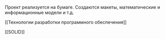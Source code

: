 Проект реализуется на бумаге. Создаются макеты, математические и информационные модели и т.д.

[[Технологии разработки программного обеспечения]]

[[SOLID]]